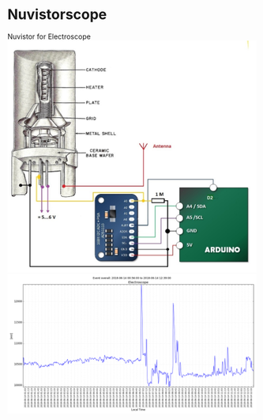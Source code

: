 # Nuvistorscope
Nuvistor for Electroscope
![](./pictures/nuvistor_scope.jpg)
![](./pictures/201806141239_ADS1115_volt_1M_data_eventoverall.png)

